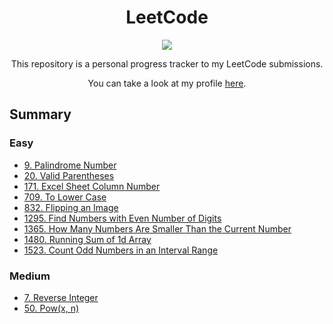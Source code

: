 <h1 align="center">LeetCode</h1>

<p align="center">
<img src="https://img.shields.io/badge/LeetCode-orange?style=for-the-badge&logo=LeetCode&logoColor=white">
</p>

<p align="center">This repository is a personal progress tracker to my LeetCode submissions.</p>

<p align="center">You can take a look at my profile <a href="https://leetcode.com/pzzzl/">here</a>.</p>

## Summary

### Easy

- [9. Palindrome Number](submissions/easy/9.%20Palindrome%20Number/problem.md)
- [20. Valid Parentheses](submissions/easy/20.%20Valid%20Parentheses/problem.md)
- [171. Excel Sheet Column Number](submissions/easy/171.%20Excel%20Sheet%20Column%20Number/problem.md)
- [709. To Lower Case](submissions/easy/709.%20To%20Lower%20Case/problem.md)
- [832. Flipping an Image](submissions/easy/832.%20Flipping%20an%20Image/problem.md)
- [1295. Find Numbers with Even Number of Digits](submissions/easy/1295.%20Find%20Numbers%20with%20Even%20Number%20of%20Digits/problem.md)
- [1365. How Many Numbers Are Smaller Than the Current Number](submissions/easy/1365.%20How%20Many%20Numbers%20Are%20Smaller%20Than%20the%20Current%20Number/problem.md)
- [1480. Running Sum of 1d Array](submissions/easy/1480.%20Running%20Sum%20of%201d%20Array/problem.md)
- [1523. Count Odd Numbers in an Interval Range](submissions/easy/1523.%20Count%20Odd%20Numbers%20in%20an%20Interval%20Range/problem.md)

### Medium

- [7. Reverse Integer](submissions/medium/7.%20Reverse%20Integer/problem.md)
- [50. Pow(x, n)](submissions/medium/50.%20Pow(x,%20n)/problem.md)
  